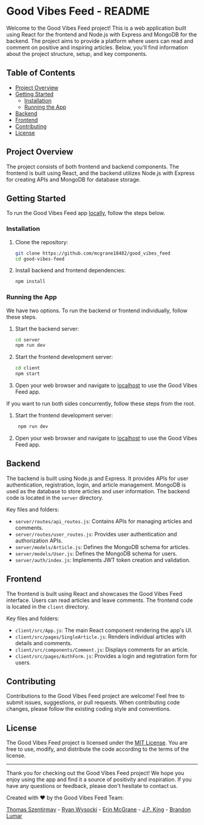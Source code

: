 # Good Vibes Feed - README

Welcome to the Good Vibes Feed project! This is a web application built using React for the frontend and Node.js with Express and MongoDB for the backend. The project aims to provide a platform where users can read and comment on positive and inspiring articles. Below, you'll find information about the project structure, setup, and key components.

## Table of Contents
- [Project Overview](#project-overview)
- [Getting Started](#getting-started)
  - [Installation](#installation)
  - [Running the App](#running-the-app)
- [Backend](#backend)
- [Frontend](#frontend)
- [Contributing](#contributing)
- [License](#license)

## Project Overview
The project consists of both frontend and backend components. The frontend is built using React, and the backend utilizes Node.js with Express for creating APIs and MongoDB for database storage.

## Getting Started

To run the Good Vibes Feed app [locally](http://localhost:3000/), follow the steps below.

### Installation
1. Clone the repository:
   ```sh
   git clone https://github.com/mcgrane18482/good_vibes_feed
   cd good-vibes-feed
   ```

2. Install backend and frontend dependencies:
   ```sh
   npm install
   ```

### Running the App
We have two options. To run the backend or frontend individually, follow these steps.
1. Start the backend server:
   ```sh
   cd server
   npm run dev
   ```

2. Start the frontend development server:
   ```sh
   cd client
   npm start
   ```

3. Open your web browser and navigate to [localhost](http://localhost:3000/) to use the Good Vibes Feed app.

If you want to run both sides concurrently, follow these steps from the root.
1. Start the frontend development server:
   ```sh
    npm run dev
   ```

2. Open your web browser and navigate to [localhost](http://localhost:3000/) to use the Good Vibes Feed app.


## Backend
The backend is built using Node.js and Express. It provides APIs for user authentication, registration, login, and article management. MongoDB is used as the database to store articles and user information. The backend code is located in the `server` directory.

Key files and folders:
- `server/routes/api_routes.js`: Contains APIs for managing articles and comments.
- `server/routes/user_routes.js`: Provides user authentication and authorization APIs.
- `server/models/Article.js`: Defines the MongoDB schema for articles.
- `server/models/User.js`: Defines the MongoDB schema for users.
- `server/auth/index.js`: Implements JWT token creation and validation.

## Frontend
The frontend is built using React and showcases the Good Vibes Feed interface. Users can read articles and leave comments. The frontend code is located in the `client` directory.

Key files and folders:
- `client/src/App.js`: The main React component rendering the app's UI.
- `client/src/pages/SingleArticle.js`: Renders individual articles with details and comments.
- `client/src/components/Comment.js`: Displays comments for an article.
- `client/src/pages/AuthForm.js`: Provides a login and registration form for users.

## Contributing
Contributions to the Good Vibes Feed project are welcome! Feel free to submit issues, suggestions, or pull requests. When contributing code changes, please follow the existing coding style and conventions.

## License
The Good Vibes Feed project is licensed under the [MIT License](LICENSE). You are free to use, modify, and distribute the code according to the terms of the license.

---

Thank you for checking out the Good Vibes Feed project! We hope you enjoy using the app and find it a source of positivity and inspiration. If you have any questions or feedback, please don't hesitate to contact us.

Created with ❤️ by the Good Vibes Feed Team:

[Thomas Szentirmay](https://github.com/ThomasSzentirmay) - [Ryan Wysocki](https://github.com/rpwysocki) - [Erin McGrane](https://github.com/mcgrane18482) - [J.P. King](https://github.com/jp-king-1337) - [Brandon Lumar](https://github.com/brlumar)
